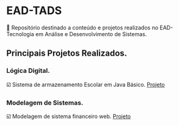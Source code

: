 # EAD-TADS
 :scroll: Repositório destinado a conteúdo e projetos realizados no EAD-Tecnologia em Análise e Desenvolvimento de Sistemas.


## Principais Projetos Realizados.

### Lógica Digital.

:ballot_box_with_check: Sistema de armazenamento Escolar em Java Básico. [Projeto](https://github.com/Gabriellm-dev/EAD-TADS/tree/6c07d1199ffb891caa4c4268e173df103cc48fc1/L%C3%B3gica%20Digital%20na%20Resolu%C3%A7%C3%A3o%20de%20Problemas/Projeto%202)

### Modelagem de Sistemas.
:ballot_box_with_check: Modelagem de sistema financeiro web. [Projeto](https://github.com/Gabriellm-dev/EAD-TADS/tree/2ba077e49c9828383c6edd41bc3f6673047129ca/Modelagem%20de%20Sistemas%20e%20Levantamento%20de%20Requisitos/Projeto)


